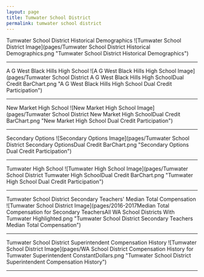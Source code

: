 ```yaml
---
layout: page
title: Tumwater School District
permalink: tumwater school district
---
```



Tumwater School District Historical Demographics
![Tumwater School District Image](pages/Tumwater School District Historical Demographics.png "Tumwater School District Historical Demographics")

___

A G West Black Hills High School
![A G West Black Hills High School Image](pages/Tumwater School District A G West Black Hills High SchoolDual Credit BarChart.png "A G West Black Hills High School Dual Credit Participation")

___

New Market High School
![New Market High School Image](pages/Tumwater School District New Market High SchoolDual Credit BarChart.png "New Market High School Dual Credit Participation")

___

Secondary Options
![Secondary Options Image](pages/Tumwater School District Secondary OptionsDual Credit BarChart.png "Secondary Options Dual Credit Participation")

___

Tumwater High School
![Tumwater High School Image](pages/Tumwater School District Tumwater High SchoolDual Credit BarChart.png "Tumwater High School Dual Credit Participation")

___

Tumwater School District Secondary Teachers' Median Total Compensation
![Tumwater School District Image](pages/2016-2017Median Total Compensation for Secondary TeachersAll WA School Districts With Tumwater Highlighted.png "Tumwater School District Secondary Teachers Median Total Compensation")

___

Tumwater School District Superintendent Compensation History
![Tumwater School District Image](pages/WA School District Compensation History for Tumwater Superintendent ConstantDollars.png "Tumwater School District Superintendent Compensation History")

___


